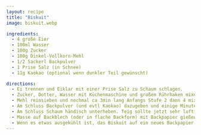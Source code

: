 ```yaml
---
layout: recipe
title: "Biskuit"
image: biskuit.webp

ingredients:
  - 4 große Eier
  - 100ml Wasser
  - 100g Zucker
  - 180g Dinkel-Vollkorn-Mehl
  - 1/2 Sackerl Backpulver
  - 1 Prise Salz (in Schnee)
  - 11g Kaokao (optional wenn dunkler Teil gewünscht)

directions:
  - Ei trennen und Eiklar mit einer Prise Salz zu Schaum schlagen.
  - Zucker, Dotter, Wasser mit Küchenmaschine und großem Rührhaken mixen (3min Stufe 4 bis luftige, cremige Masse fast wie Schnee)
  - Mehl reinsieben und nochmal ca 3min lang Anfangs Stufe 2 dann 4 mixen
  - Am Schluss Backpulver (und evtl Kaokao) dazugeben und einige Minuten weitermixen
  - Am Schluss Schaum händisch unterheben. Teig sollte jetzt sehr luftig, flüssig aber "klebrig" sein.
  - Masse auf Backblech (oder in flache Backform) mit Backpapier gießen und im vorgeheizten Backrohr bei 180°C Ober-Unterhitze backen (evtl 210° 9min lt Sally. kurz und heiß dass es nicht bricht), 18min  für festen Teig (zb für Bananenschnitten); 14min für Roulade (und möglichst über das gesamte Blech ausstreichen damit sie dünn wird).
  - Wenn es etwas ausgekühlt ist, das Biskuit auf ein neues Backpapier kippen (die Unterseite ist glatter und so löst man den Kuchen vom Boden)
---
```

